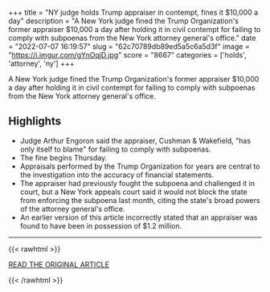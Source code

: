 +++
title = "NY judge holds Trump appraiser in contempt, fines it $10,000 a day"
description = "A New York judge fined the Trump Organization's former appraiser $10,000 a day after holding it in civil contempt for failing to comply with subpoenas from the New York attorney general's office."
date = "2022-07-07 16:19:57"
slug = "62c70789db89ed5a5c6a5d3f"
image = "https://i.imgur.com/gYnOqjD.jpg"
score = "8667"
categories = ['holds', 'attorney', 'ny']
+++

A New York judge fined the Trump Organization's former appraiser $10,000 a day after holding it in civil contempt for failing to comply with subpoenas from the New York attorney general's office.

## Highlights

- Judge Arthur Engoron said the appraiser, Cushman & Wakefield, "has only itself to blame" for failing to comply with subpoenas.
- The fine begins Thursday.
- Appraisals performed by the Trump Organization for years are central to the investigation into the accuracy of financial statements.
- The appraiser had previously fought the subpoena and challenged it in court, but a New York appeals court said it would not block the state from enforcing the subpoena last month, citing the state's broad powers of the attorney general's office.
- An earlier version of this article incorrectly stated that an appraiser was found to have been in possession of $1.2 million.

---

{{< rawhtml >}}
  <p class="article-category">
    <a target="_blank" href="https://www.cnn.com/2022/07/06/politics/trump-appraiser-cushman-wakefield/index.html">READ THE ORIGINAL ARTICLE</a>
  </p>
{{< /rawhtml >}}
